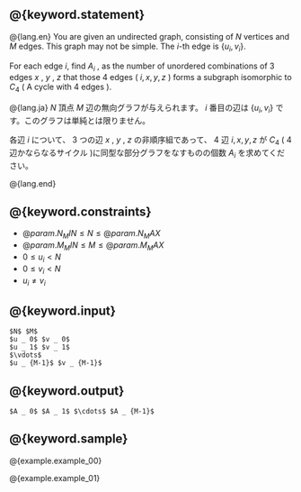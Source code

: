 ## @{keyword.statement}

@{lang.en}
You are given an undirected graph, consisting of $N$ vertices and $M$ edges. This graph may not be simple.
The $i$-th edge is $\lbrace u _ i, v _ i \rbrace$.

For each edge $i$, find $A _ i$ , as the number of unordered combinations of $3$ edges $x$ , $y$ , $z$
that those $4$ edges ( $i,x,y,z$ ) forms a subgraph isomorphic to $C _ 4$ ( A cycle with $4$ edges ).

@{lang.ja}
$N$ 頂点 $M$ 辺の無向グラフが与えられます。 $i$ 番目の辺は $\lbrace u _ i, v _ i \rbrace$ です。このグラフは単純とは限りません。

各辺 $i$ について、 $3$ つの辺 $x$ , $y$ , $z$ の非順序組であって、 $4$ 辺 $i,x,y,z$ が $C _ 4$ ( $4$ 辺かならなるサイクル )に同型な部分グラフをなすものの個数 $A _ i$ を求めてください。

@{lang.end}

## @{keyword.constraints}

- $@{param.N_MIN} \le N \le @{param.N_MAX}$
- $@{param.M_MIN} \le M \le @{param.M_MAX}$
- $0 \le u _ i \lt N$
- $0 \le v _ i \lt N$
- $u _ i \neq v _ i$

## @{keyword.input}

```
$N$ $M$
$u _ 0$ $v _ 0$
$u _ 1$ $v _ 1$
$\vdots$
$u _ {M-1}$ $v _ {M-1}$
```

## @{keyword.output}

```
$A _ 0$ $A _ 1$ $\cdots$ $A _ {M-1}$
```

## @{keyword.sample}

@{example.example_00}

@{example.example_01}
